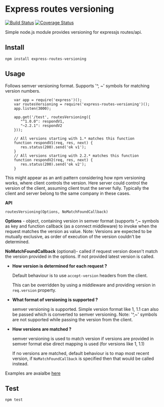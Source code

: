 # Express routes versioning

[![Build Status](https://travis-ci.org/Prasanna-sr/express-routes-versioning.svg?branch=master)](https://travis-ci.org/Prasanna-sr/express-routes-versioning) [![Coverage Status](https://coveralls.io/repos/github/Prasanna-sr/express-routes-versioning/badge.svg?branch=master)](https://coveralls.io/github/Prasanna-sr/express-routes-versioning?branch=master)


Simple node.js module provides versioning for expressjs routes/api.

## Install
`npm install express-routes-versioning`

## Usage

Follows semver versioning format. Supports '^, ~' symbols for matching version numbers.

```
    var app = require('express')();
    var routesVersioning = require('express-routes-versioning')();
    app.listen(3000);

    app.get('/test', routesVersioning({
       "^1.0.0": respondV1,
       "~2.2.1": respondV2
    }));

    // All versions starting with 1.* matches this function
    function respondV1(req, res, next) {
       res.status(200).send('ok v1');
    }
    // All versions starting with 2.2.* matches this function
    function respondV2(req, res, next) {
       res.status(200).send('ok v2');
    }
```
This might appear as an anti pattern considering how npm versioning works, where client controls the version. Here server could control the version of the client, assuming client trust the server fully. Typically the client and server belong to the same company in these cases.

**API**

`routesVersioning(Options, NoMatchFoundCallback)`

**Options** - object, containing version in semver format (supports ^,~ symbols as key and function callback (as a connect middleware) to invoke when the request matches the version as value. Note: Versions are expected to be mutually exclusive, as order of execution of the version couldn't be determined.

**NoMatchFoundCallback** (optional)- called if request version doesn't match the version provided in the options. If not provided latest version is called.
- **How version is determined for each request ?**

    Default behaviour is to use `accept-version` headers from the client.

    This can be overridden by using a middleware and providing version in `req.version` property.

- **What format of versioning is supported ?**

    semver versioning is supported. Simple version format like 1, 1.1 can also be passed which is converted to semver versioning.
    Note: '^,~' symbols are not supported while passing the version from the client.

- **How versions are matched ?**

    semver versioning is used to match version if versions are provided in semver format else direct mapping is used (for versions like 1, 1.1)

    If no versions are matched, default behaviour is to map most recent version, if `NoMatchFoundCallback` is specified then that would be called instead.


Examples are avaialbe [here](https://github.com/Prasanna-sr/express-routes-versioning/tree/master/examples)

## Test

`npm test`
